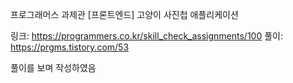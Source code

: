 프로그래머스 과제관
[프론트엔드] 고양이 사진첩 애플리케이션

링크: https://programmers.co.kr/skill_check_assignments/100
풀이: https://prgms.tistory.com/53

풀이를 보며 작성하였음